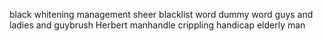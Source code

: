 black
whitening
management
sheer
blacklist
word dummy word
guys and ladies and guybrush
Herbert
manhandle
crippling handicap
elderly man
